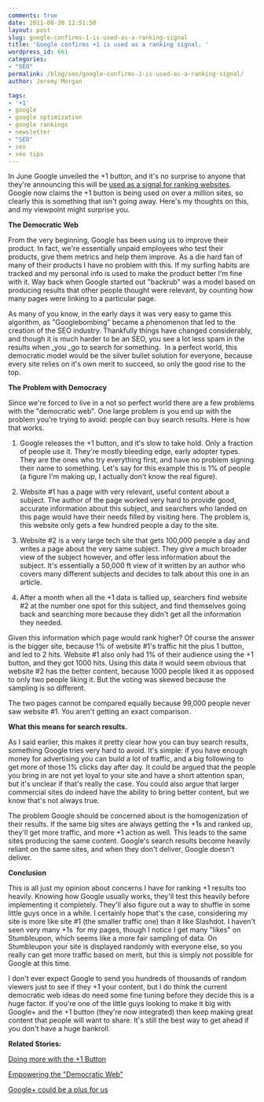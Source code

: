```yaml
---
comments: true
date: 2011-08-30 12:51:50
layout: post
slug: google-confirms-1-is-used-as-a-ranking-signal
title: 'Google confirms +1 is used as a ranking signal. '
wordpress_id: 661
categories:
- "SEO"
permalink: /blog/seo/google-confirms-1-is-used-as-a-ranking-signal/
author: Jeremy Morgan

tags:
- '+1'
- google
- google optimization
- google rankings
- newsletter
- "SEO"
- seo
- seo tips
---
```


In June Google unveiled the +1 button, and it's no surprise to anyone that they're announcing this will be [used as a signal for ranking websites](http://googleblog.blogspot.com/2011/08/doing-more-with-1-button-more-than-4.html). Google now claims the +1 button is being used on over a million sites, so clearly this is something that isn't going away. Here's my thoughts on this, and my viewpoint might surprise you.

**The Democratic Web**

From the very beginning, Google has been using us to improve their product. In fact, we're essentially unpaid employees who test their products, give them metrics and help them improve. As a die hard fan of many of their products I have no problem with this. If my surfing habits are tracked and my personal info is used to make the product better I'm fine with it. Way back when Google started out "backrub" was a model based on producing results that other people thought were relevant, by counting how many pages were linking to a particular page.

As many of you know, in the early days it was very easy to game this algorithm, as "Googlebombing" became a phenomenon that led to the creation of the SEO industry. Thankfully things have changed considerably, and though it is much harder to be an SEO, you see a lot less spam in the results when _you _go to search for something.  In a perfect world, this democratic model would be the silver bullet solution for everyone, because every site relies on it's own merit to succeed, so only the good rise to the top.

**The Problem with Democracy**

Since we're forced to live in a not so perfect world there are a few problems with the "democratic web". One large problem is you end up with the problem you're trying to avoid: people can buy search results. Here is how that works.

1. Google releases the +1 button, and it's slow to take hold. Only a fraction of people use it. They're mostly bleeding edge, early adopter types. They are the ones who try everything first, and have no problem signing their name to something. Let's say for this example this is 1% of people (a figure I'm making up, I actually don't know the real figure).

2. Website #1 has a page with very relevant, useful content about a subject. The author of the page worked very hard to provide good, accurate information about this subject, and searchers who landed on this page would have their needs filled by visiting here. The problem is, this website only gets a few hundred people a day to the site.

3. Website #2 is a very large tech site that gets 100,000 people a day and writes a page about the very same subject. They give a much broader view of the subject however, and offer less information about the subject. It's essentially a 50,000 ft view of it written by an author who covers many different subjects and decides to talk about this one in an article.

4. After a month when all the +1 data is tallied up, searchers find website #2 at the number one spot for this subject, and find themselves going back and searching more because they didn't get all the information they needed.

Given this information which page would rank higher? Of course the answer is the bigger site, because 1% of website #1's traffic hit the plus 1 button, and led to 2 hits. Website #1 also only had 1% of their audience using the +1 button, and they got 1000 hits. Using this data it would seem obvious that website #2 has the better content, because 1000 people liked it as opposed to only two people liking it. But the voting was skewed because the sampling is so different.

The two pages cannot be compared equally because 99,000 people never saw website #1. You aren't getting an exact comparison.

**What this means for search results.**

As I said earlier, this makes it pretty clear how you can buy search results, something Google tries very hard to avoid. It's simple: if you have enough money for advertising you can build a lot of traffic, and a big following to get more of those 1% clicks day after day. It could be argued that the people you bring in are not yet loyal to your site and have a short attention span, but it's unclear if that's really the case. You could also argue that larger commercial sites do indeed have the ability to bring better content, but we know that's not always true.

The problem Google should be concerned about is the homogenization of their results. If the same big sites are always getting the +1s and ranked up, they'll get more traffic, and more +1 action as well. This leads to the same sites producing the same content. Google's search results become heavily reliant on the same sites, and when they don't deliver, Google doesn't deliver.

**Conclusion**

This is all just my opinion about concerns I have for ranking +1 results too heavily. Knowing how Google usually works, they'll test this heavily before implementing it completely. They'll also figure out a way to shuffle in some little guys once in a while. I certainly hope that's the case, considering my site is more like site #1 (the smaller traffic one) than it like Slashdot. I haven't seen very many +1s  for my pages, though I notice I get many "likes" on Stumbleupon, which seems like a more fair sampling of data. On Stumbleupon your site is displayed randomly with everyone else, so you really can get more traffic based on merit, but this is simply not possible for Google at this time.

I don't ever expect Google to send you hundreds of thousands of random viewers just to see if they +1 your content, but I do think the current democratic web ideas do need some fine tuning before they decide this is a huge factor. If you're one of the little guys looking to make it big with Google+ and the +1 button (they're now integrated) then keep making great content that people will want to share. It's still the best way to get ahead if you don't have a huge bankroll.

**Related Stories:**

[Doing more with the +1 Button](http://googleblog.blogspot.com/2011/08/doing-more-with-1-button-more-than-4.html)

[Empowering the "Democratic Web"](http://blog.performics.com/search/2011/04/empowering-the-democratic-web-googles-newest-social-search-initiative-1.html)

[Google+ could be a plus for us](http://www.jeremymorgan.com/search-engine-optimization/google-announces-plus-one/)
